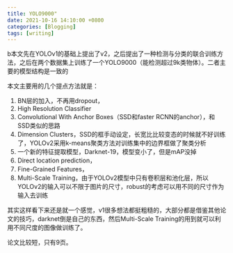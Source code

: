 ```yaml
---
title: YOLO9000"
date: 2021-10-16 14:10:00 +0800
categories: [Blogging]
tags: [writing]
---
```


b本文先在YOLOv1的基础上提出了v2，之后提出了一种检测与分类的联合训练方法，之后在两个数据集上训练了一个YOLO9000（能检测超过9k类物体）。二者主要的模型结构是一致的

本文主要用的几个提点方法就是：

1. BN层的加入，不再用dropout，
2. High Resolution Classifier
3. Convolutional With Anchor Boxes（SSD和faster RCNN的anchor），和SSD类似的思路
4. Dimension Clusters，SSD的框手动设定，长宽比比较变态的时候就不好训练了，YOLOv2采用k-means聚类方法对训练集中的边界框做了聚类分析
5. 一个新的特征提取模型，Darknet-19，模型变小了，但是mAP没掉
6. Direct location prediction，
7. Fine-Grained Features，
8. Multi-Scale Training，由于YOLOv2模型中只有卷积层和池化层，所以YOLOv2的输入可以不限于图片的尺寸，robust的考虑可以用不同的尺寸作为输入去训练

其实这样看下来还是就一个感觉，v1很多想法都挺粗糙的，大部分都是借鉴其他论文的技巧，darknet倒是自己的东西，然后Multi-Scale Training的用到就可以利用不同尺度的图像做训练了。

论文比较短，只有9页。
